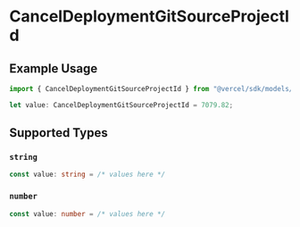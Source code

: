 # CancelDeploymentGitSourceProjectId

## Example Usage

```typescript
import { CancelDeploymentGitSourceProjectId } from "@vercel/sdk/models/operations/canceldeployment.js";

let value: CancelDeploymentGitSourceProjectId = 7079.82;
```

## Supported Types

### `string`

```typescript
const value: string = /* values here */
```

### `number`

```typescript
const value: number = /* values here */
```

